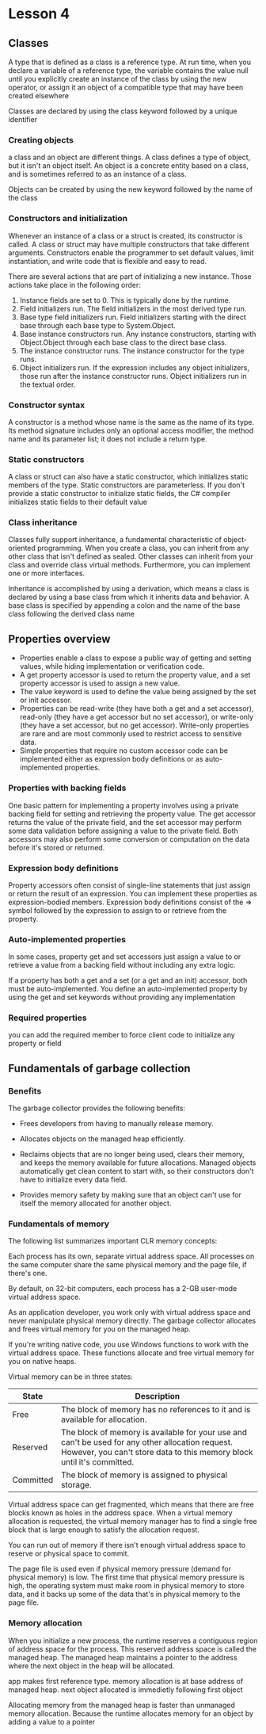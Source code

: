 # Lesson 4

## Classes

A type that is defined as a class is a reference type. At run time, when you declare a variable of a reference type, the variable contains the value null until you explicitly create an instance of the class by using the new operator, or assign it an object of a compatible type that may have been created elsewhere

Classes are declared by using the class keyword followed by a unique identifier

### Creating objects

a class and an object are different things. A class defines a type of object, but it isn't an object itself. An object is a concrete entity based on a class, and is sometimes referred to as an instance of a class.

Objects can be created by using the new keyword followed by the name of the class

### Constructors and initialization

Whenever an instance of a class or a struct is created, its constructor is called. A class or struct may have multiple constructors that take different arguments. Constructors enable the programmer to set default values, limit instantiation, and write code that is flexible and easy to read.

There are several actions that are part of initializing a new instance. Those actions take place in the following order:

1. Instance fields are set to 0. This is typically done by the runtime.
2. Field initializers run. The field initializers in the most derived type run.
3. Base type field initializers run. Field initializers starting with the direct base through each base type to System.Object.
4. Base instance constructors run. Any instance constructors, starting with Object.Object through each base class to the direct base class.
5. The instance constructor runs. The instance constructor for the type runs.
6. Object initializers run. If the expression includes any object initializers, those run after the instance constructor runs. Object initializers run in the textual order.

### Constructor syntax

A constructor is a method whose name is the same as the name of its type. Its method signature includes only an optional access modifier, the method name and its parameter list; it does not include a return type.

### Static constructors

A class or struct can also have a static constructor, which initializes static members of the type. Static constructors are parameterless. If you don't provide a static constructor to initialize static fields, the C# compiler initializes static fields to their default value

### Class inheritance

Classes fully support inheritance, a fundamental characteristic of object-oriented programming. When you create a class, you can inherit from any other class that isn't defined as sealed. Other classes can inherit from your class and override class virtual methods. Furthermore, you can implement one or more interfaces.

Inheritance is accomplished by using a derivation, which means a class is declared by using a base class from which it inherits data and behavior. A base class is specified by appending a colon and the name of the base class following the derived class name

## Properties overview

- Properties enable a class to expose a public way of getting and setting values, while hiding implementation or verification code.
- A get property accessor is used to return the property value, and a set property accessor is used to assign a new value.
- The value keyword is used to define the value being assigned by the set or init accessor.
- Properties can be read-write (they have both a get and a set accessor), read-only (they have a get accessor but no set accessor), or write-only (they have a set accessor, but no get accessor). Write-only properties are rare and are most commonly used to restrict access to sensitive data.
- Simple properties that require no custom accessor code can be implemented either as expression body definitions or as auto-implemented properties.

### Properties with backing fields

One basic pattern for implementing a property involves using a private backing field for setting and retrieving the property value. The get accessor returns the value of the private field, and the set accessor may perform some data validation before assigning a value to the private field. Both accessors may also perform some conversion or computation on the data before it's stored or returned.

### Expression body definitions

Property accessors often consist of single-line statements that just assign or return the result of an expression. You can implement these properties as expression-bodied members. Expression body definitions consist of the => symbol followed by the expression to assign to or retrieve from the property.

### Auto-implemented properties

In some cases, property get and set accessors just assign a value to or retrieve a value from a backing field without including any extra logic.

If a property has both a get and a set (or a get and an init) accessor, both must be auto-implemented. You define an auto-implemented property by using the get and set keywords without providing any implementation

### Required properties

you can add the required member to force client code to initialize any property or field

## Fundamentals of garbage collection

### Benefits

The garbage collector provides the following benefits:

- Frees developers from having to manually release memory.

- Allocates objects on the managed heap efficiently.

- Reclaims objects that are no longer being used, clears their memory, and keeps the memory available for future allocations. Managed objects automatically get clean content to start with, so their constructors don't have to initialize every data field.

- Provides memory safety by making sure that an object can't use for itself the memory allocated for another object.

### Fundamentals of memory

The following list summarizes important CLR memory concepts:

Each process has its own, separate virtual address space. All processes on the same computer share the same physical memory and the page file, if there's one.

By default, on 32-bit computers, each process has a 2-GB user-mode virtual address space.

As an application developer, you work only with virtual address space and never manipulate physical memory directly. The garbage collector allocates and frees virtual memory for you on the managed heap.

If you're writing native code, you use Windows functions to work with the virtual address space. These functions allocate and free virtual memory for you on native heaps.

Virtual memory can be in three states:

|State|Description|
| --- | --- |
|Free|The block of memory has no references to it and is available for allocation.|
|Reserved|The block of memory is available for your use and can't be used for any other allocation request. However, you can't store data to this memory block until it's committed.|
|Committed|The block of memory is assigned to physical storage.|

Virtual address space can get fragmented, which means that there are free blocks known as holes in the address space. When a virtual memory allocation is requested, the virtual memory manager has to find a single free block that is large enough to satisfy the allocation request.

You can run out of memory if there isn't enough virtual address space to reserve or physical space to commit.

The page file is used even if physical memory pressure (demand for physical memory) is low. The first time that physical memory pressure is high, the operating system must make room in physical memory to store data, and it backs up some of the data that's in physical memory to the page file.

### Memory allocation

When you initialize a new process, the runtime reserves a contiguous region of address space for the process. This reserved address space is called the managed heap. The managed heap maintains a pointer to the address where the next object in the heap will be allocated.

app makes first reference type. memory allocation is at base address of managed heap. next object allocated is immedietly following first object

Allocating memory from the managed heap is faster than unmanaged memory allocation. Because the runtime allocates memory for an object by adding a value to a pointer

<!-- ### Memory release i will stop here its getting late and i cant see straight any more-->
